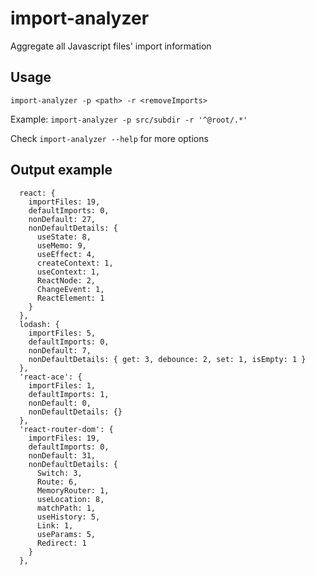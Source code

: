 # import-analyzer

Aggregate all Javascript files' import information

## Usage
`import-analyzer -p <path> -r <removeImports>`

Example: `import-analyzer -p src/subdir -r '^@root/.*'`

Check `import-analyzer --help` for more options

## Output example

```
  react: {
    importFiles: 19,
    defaultImports: 0,
    nonDefault: 27,
    nonDefaultDetails: {
      useState: 8,
      useMemo: 9,
      useEffect: 4,
      createContext: 1,
      useContext: 1,
      ReactNode: 2,
      ChangeEvent: 1,
      ReactElement: 1
    }
  },
  lodash: {
    importFiles: 5,
    defaultImports: 0,
    nonDefault: 7,
    nonDefaultDetails: { get: 3, debounce: 2, set: 1, isEmpty: 1 }
  },
  'react-ace': {
    importFiles: 1,
    defaultImports: 1,
    nonDefault: 0,
    nonDefaultDetails: {}
  },
  'react-router-dom': {
    importFiles: 19,
    defaultImports: 0,
    nonDefault: 31,
    nonDefaultDetails: {
      Switch: 3,
      Route: 6,
      MemoryRouter: 1,
      useLocation: 8,
      matchPath: 1,
      useHistory: 5,
      Link: 1,
      useParams: 5,
      Redirect: 1
    }
  },
```
